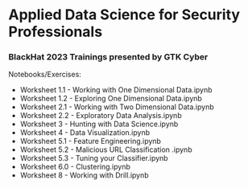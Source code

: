 # Applied Data Science for Security Professionals
### BlackHat 2023 Trainings presented by GTK Cyber

Notebooks/Exercises:

- Worksheet 1.1 - Working with One Dimensional Data.ipynb
- Worksheet 1.2 - Exploring One Dimensional Data.ipynb
- Worksheet 2.1 - Working with Two Dimensional Data.ipynb
- Worksheet 2.2 - Exploratory Data Analysis.ipynb
- Worksheet 3 - Hunting with Data Science.ipynb
- Worksheet 4 - Data Visualization.ipynb
- Worksheet 5.1 - Feature Engineering.ipynb
- Worksheet 5.2 - Malicious URL Classification .ipynb
- Worksheet 5.3 - Tuning your Classifier.ipynb
- Worksheet 6.0 - Clustering.ipynb
- Worksheet 8 - Working with Drill.ipynb